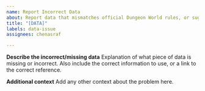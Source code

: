 ```yaml
---
name: Report Incorrect Data
about: Report data that mismatches official Dungeon World rules, or suggest default Homebrew content
title: "[DATA]"
labels: data-issue
assignees: chenasraf

---
```


**Describe the incorrect/missing data**
Explanation of what piece of data is missing or incorrect.
Also include the correct information to use, or a link to the correct reference.

**Additional context**
Add any other context about the problem here.
